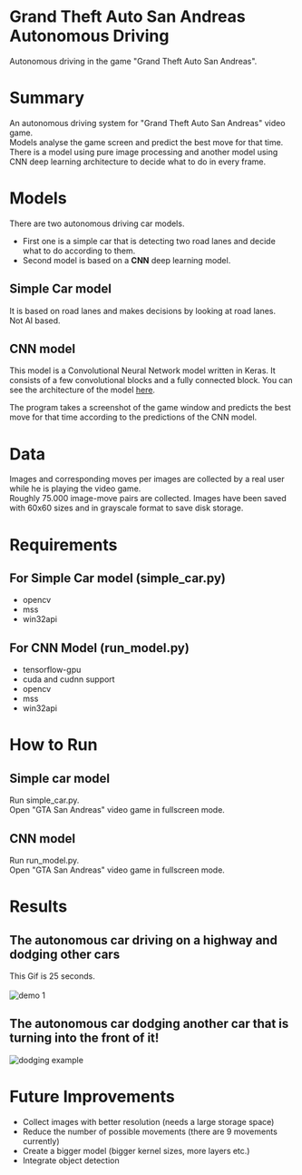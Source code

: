 # Grand Theft Auto San Andreas Autonomous Driving
Autonomous driving in the game "Grand Theft Auto San Andreas".


# Summary
An autonomous driving system for "Grand Theft Auto San Andreas" video game. <br>
Models analyse the game screen and predict the best move for that time. <br>
There is a model using pure image processing and another model using CNN deep learning architecture to decide what to do in every frame. <br>


# Models
There are two autonomous driving car models. <br>
* First one is a simple car that is detecting two road lanes and decide what to do according to them. <br>
* Second model is based on a **CNN** deep learning model.

## Simple Car model
It is based on road lanes and makes decisions by looking at road lanes. <br>
Not AI based.

## CNN model
This model is a Convolutional Neural Network model written in Keras. It consists of a few convolutional blocks and a fully connected block. 
You can see the architecture of the model [here](https://github.com/yigitatesh/gta_san_andreas_autonomous_driving/blob/main/img/model_architecture.png). <br>

The program takes a screenshot of the game window and predicts the best move for that time according to the predictions of the CNN model. <br>


# Data
Images and corresponding moves per images are collected by a real user while he is playing the video game. <br>
Roughly 75.000 image-move pairs are collected. Images have been saved with 60x60 sizes and in grayscale format to save disk storage. <br>


# Requirements
## For Simple Car model (simple_car.py)
- opencv
- mss
- win32api
## For CNN Model (run_model.py)
- tensorflow-gpu
- cuda and cudnn support
- opencv
- mss
- win32api


# How to Run

## Simple car model
Run simple_car.py. <br>
Open "GTA San Andreas" video game in fullscreen mode.
## CNN model
Run run_model.py. <br>
Open "GTA San Andreas" video game in fullscreen mode.


# Results
## The autonomous car driving on a highway and dodging other cars
This Gif is 25 seconds. <br><br>
![demo 1](https://github.com/yigitatesh/gta_san_andreas_autonomous_driving/blob/main/demos/autonomous_demo_1.gif?raw=true)


<!-- https://user-images.githubusercontent.com/71609304/137596078-c9c47732-3e58-49b4-a403-528246494946.mp4 -->


## The autonomous car dodging another car that is turning into the front of it!
![dodging example](https://github.com/yigitatesh/gta_san_andreas_autonomous_driving/blob/main/demos/autonomous_near_miss.gif?raw=true)


# Future Improvements
- Collect images with better resolution (needs a large storage space)
- Reduce the number of possible movements (there are 9 movements currently)
- Create a bigger model (bigger kernel sizes, more layers etc.)
- Integrate object detection
